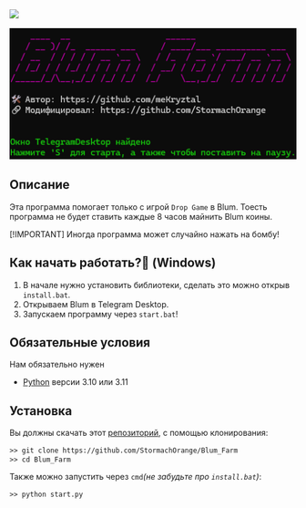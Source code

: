 <img src="https://img.shields.io/badge/Blum-Farm-purple">

![img1](https://github.com/StormachOrange/Blum_Farm/blob/main/img/img.png)

## Описание
Эта программа помогает только с игрой `Drop Game` в Blum. Тоесть программа не будет ставить каждые 8 часов майнить Blum коины.

[!IMPORTANT]
Иногда программа может случайно нажать на бомбу!

## Как начать работать?📑 (Windows)
1. В начале нужно установить библиотеки, сделать это можно открыв `install.bat`.
2. Открываем Blum в  Telegram Desktop.
3. Запускаем программу через `start.bat`!

## Обязательные условия
Нам обязательно нужен
* [Python](https://www.python.org/downloads/) версии 3.10 или 3.11

## Установка
Вы должны скачать этот [репозиторий](https://github.com/StormachOrange/Blum_Farm), с помощью клонирования:
```shell
>> git clone https://github.com/StormachOrange/Blum_Farm
>> cd Blum_Farm
```
Также можно запустить через `cmd`_(не забудьте про `install.bat`)_:
```shell
>> python start.py

